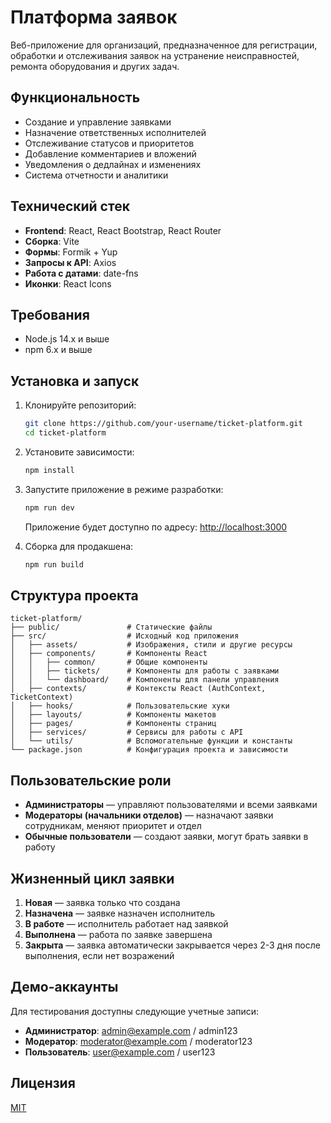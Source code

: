 # Платформа заявок

Веб-приложение для организаций, предназначенное для регистрации, обработки и отслеживания заявок на устранение неисправностей, ремонта оборудования и других задач.

## Функциональность

- Создание и управление заявками
- Назначение ответственных исполнителей
- Отслеживание статусов и приоритетов
- Добавление комментариев и вложений
- Уведомления о дедлайнах и изменениях
- Система отчетности и аналитики

## Технический стек

- **Frontend**: React, React Bootstrap, React Router
- **Сборка**: Vite
- **Формы**: Formik + Yup
- **Запросы к API**: Axios
- **Работа с датами**: date-fns
- **Иконки**: React Icons

## Требования

- Node.js 14.x и выше
- npm 6.x и выше

## Установка и запуск

1. Клонируйте репозиторий:
   ```bash
   git clone https://github.com/your-username/ticket-platform.git
   cd ticket-platform
   ```

2. Установите зависимости:
   ```bash
   npm install
   ```

3. Запустите приложение в режиме разработки:
   ```bash
   npm run dev
   ```

   Приложение будет доступно по адресу: [http://localhost:3000](http://localhost:3000)

4. Сборка для продакшена:
   ```bash
   npm run build
   ```

## Структура проекта

```
ticket-platform/
├── public/               # Статические файлы
├── src/                  # Исходный код приложения
│   ├── assets/           # Изображения, стили и другие ресурсы
│   ├── components/       # Компоненты React
│   │   ├── common/       # Общие компоненты
│   │   ├── tickets/      # Компоненты для работы с заявками
│   │   └── dashboard/    # Компоненты для панели управления
│   ├── contexts/         # Контексты React (AuthContext, TicketContext)
│   ├── hooks/            # Пользовательские хуки
│   ├── layouts/          # Компоненты макетов
│   ├── pages/            # Компоненты страниц
│   ├── services/         # Сервисы для работы с API
│   └── utils/            # Вспомогательные функции и константы
└── package.json          # Конфигурация проекта и зависимости
```

## Пользовательские роли

- **Администраторы** — управляют пользователями и всеми заявками
- **Модераторы (начальники отделов)** — назначают заявки сотрудникам, меняют приоритет и отдел
- **Обычные пользователи** — создают заявки, могут брать заявки в работу

## Жизненный цикл заявки

1. **Новая** — заявка только что создана
2. **Назначена** — заявке назначен исполнитель
3. **В работе** — исполнитель работает над заявкой
4. **Выполнена** — работа по заявке завершена
5. **Закрыта** — заявка автоматически закрывается через 2-3 дня после выполнения, если нет возражений

## Демо-аккаунты

Для тестирования доступны следующие учетные записи:

- **Администратор**: admin@example.com / admin123
- **Модератор**: moderator@example.com / moderator123
- **Пользователь**: user@example.com / user123

## Лицензия

[MIT](LICENSE)
